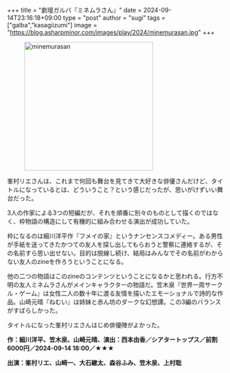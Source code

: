 +++
title = "劇壇ガルバ『ミネムラさん』"
date = 2024-09-14T23:16:18+09:00
type = "post"
author = "sugi"
tags = ["galba","kasagiizumi"]
image = "https://blog.asharpminor.com/images/play/2024/minemurasan.jpg"
+++
<figure class="alignleft"><img src="/images/play/2024/minemurasan.jpg" alt="minemurasan" style="width: 300px !important;"></figure>

峯村リエさんは、これまで何回も舞台を見てきて大好きな俳優さんだけど、タイトルになっているとは、どういうこと？という感じだったが、思いがけずいい舞台だった。

3人の作家による3つの短編だが、それを順番に別々のものとして描くのではなく、枠物語の構造にして有機的に組み合わせる演出が成功していた。

枠になるのは細川洋平作『フメイの家』というナンセンスコメディー。ある男性が手紙を送ってきたかつての友人を探し出してもらおうと警察に連絡するが、その名前すら思い出せない。目的は脱線し続け、結局はみんなでその名前がわからない友人のzineを作ろうということになる。

他の二つの物語はこのzineのコンテンツということになるかと思われる。行方不明の友人ミネムラさんがメインキャラクターの物語だ。笠木泉『世界一周サークル・ゲーム』は女性二人の数十年に渡る友情を描いたエモーショナルで詩的な作品。山崎元晴『ねむい』は姉妹と赤ん坊のダークな幻想譚。この3編のバランスがすばらしかった。

タイトルになった峯村リエさんはじめ俳優陣がよかった。

**作：細川洋平、笠木泉、山崎元晴、演出：西本由香／シアタートップス／前割6000円／2024-09-14  18:00／★★★**

**出演：峯村リエ、山崎一、大石継太、森谷ふみ、笠木泉、上村聡**
